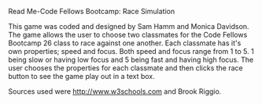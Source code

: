Read Me-Code Fellows Bootcamp: Race Simulation

This game was coded and designed by Sam Hamm and Monica Davidson. The game allows the user to choose two classmates for the Code Fellows Bootcamp 26 class to race against one another. Each classmate has it's own properties; speed and focus. Both speed and focus range from 1 to 5. 1 being slow or having low focus and 5 being fast and having high focus. The user chooses the properties for each classmate and then clicks the race button to see the game play out in a text box. 

Sources used were http://www.w3schools.com and Brook Riggio. 
